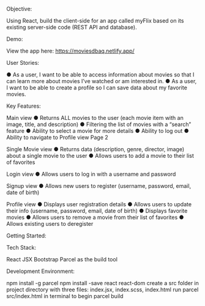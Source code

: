 Objective: 

Using React, build the client-side for an app called myFlix based on its
existing server-side code (REST API and database).

Demo: 

View the app here: https://moviesdbaq.netlify.app/

User Stories:

● As a user, I want to be able to access information about movies so that I can learn more
about movies I’ve watched or am interested in.
● As a user, I want to be able to create a profile so I can save data about my favorite movies.

Key Features: 

Main view
● Returns ALL movies to the user (each movie item with an image, title, and description)
● Filtering the list of movies with a “search” feature
● Ability to select a movie for more details
● Ability to log out
● Ability to navigate to Profile view
Page 2

Single Movie view
● Returns data (description, genre, director, image) about a single movie to the user
● Allows users to add a movie to their list of favorites

Login view
● Allows users to log in with a username and password

Signup view
● Allows new users to register (username, password, email, date of birth)

Profile view
● Displays user registration details
● Allows users to update their info (username, password, email, date of birth)
● Displays favorite movies
● Allows users to remove a movie from their list of favorites
● Allows existing users to deregister

Getting Started: 

Tech Stack:

React
JSX
Bootstrap
Parcel as the build tool

Development Environment:

npm install -g parcel
npm install -save react react-dom
create a src folder in project directory with three files: index.jsx, index.scss, index.html
run parcel src/index.html in terminal to begin parcel build